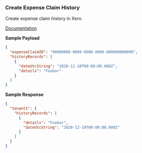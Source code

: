 ### Create Expense Claim History

Create expense claim history in Xero.

[Documentation](https://xeroapi.github.io/xero-node/accounting/index.html#api-Accounting-createExpenseClaimHistory)

**Sample Payload**
```json
{
  "expenseClaimID": "00000000-0000-0000-0000-000000000000",
  "historyRecords": [
    {
      "dateUtcString": "2020-12-10T00:00:00.000Z",
      "details": "Foobar"
    }
  ]
}
```

**Sample Response**

```json
{
  "tenant1": {
    "historyRecords": [
      {
        "details": "Foobar",
        "dateUtcString": "2020-12-10T00:00:00.000Z"
      }
    ]
  }
}
```
